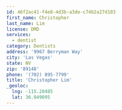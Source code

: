 ```yaml
---
id: 46f2ac41-f4e8-4d3b-a3de-c74b2a27d103
first_name: Christopher
last_name: Lim
license: DMD
services:
  - dentist
category: Dentists
address: '9967 Berryman Way'
city: 'Las Vegas'
state: NV
zip: '89148'
phone: '(702) 895-7799'
title: 'Christopher Lim'
_geoloc:
  lng: -115.28485
  lat: 36.049095
---
```

